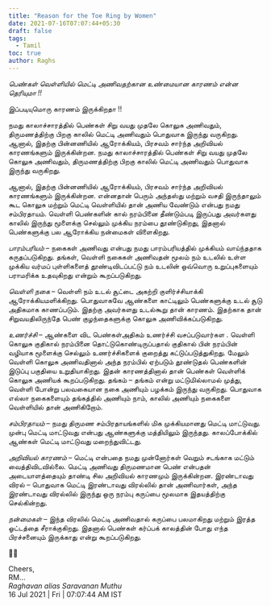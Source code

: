 ```yaml
---
title: "Reason for the Toe Ring by Women"
date: 2021-07-16T07:07:44+05:30
draft: false
tags:
  - Tamil
toc: true
author: Raghs
---
```


*_பெண்கள் வெள்ளியில் மெட்டி அணிவதற்கான உண்மையான காரணம் என்ன தெரியுமா !!_* 

 இப்படியுமொரு காரணம் இருக்கிறதா !!

<!--more-->

நமது காலாச்சாரத்தில் பெண்கள் சிறு வயது முதலே கொலுசு அணிவதும், திருமணத்திற்கு பிறகு காலில் மெட்டி அணிவதும் பொதுவாக இருந்து வருகிறது. ஆனால், இதற்கு பின்னணியில் ஆரோக்கியம், பிரசவம் சார்ந்த அறிவியல் காரணங்களும் இருக்கின்றன. நமது காலாச்சாரத்தில் பெண்கள் சிறு வயது முதலே கொலுசு அணிவதும், திருமணத்திற்கு பிறகு காலில் மெட்டி அணிவதும் பொதுவாக இருந்து வருகிறது.

ஆனால், இதற்கு பின்னணியில் ஆரோக்கியம், பிரசவம் சார்ந்த அறிவியல் காரணங்களும் இருக்கின்றன. என்னதான் பெரும் அந்தஸ்து மற்றும் வசதி இருந்தாலும் கூட கொலுசு மற்றும் மெட்டி வெள்ளியில் தான் அணிய வேண்டும் என்பது நமது சம்பிரதாயம். வெள்ளி பெண்களின் கால் நரம்பினை தீண்டும்படி இருப்பது அவர்களது காலில் இருந்து மூளைக்கு செல்லும் முக்கிய நரம்பை தூண்டுகிறது, இதனால் பெண்களுக்கு பல ஆரோக்கிய நன்மைகள் விளைகிறது.

*பாரம்பரியம்* – நகைகள் அணிவது என்பது நமது பாரம்பரியத்தில் முக்கியம் வாய்ந்ததாக கருதப்படுகிறது. தங்கள், வெள்ளி நகைகள் அணிவதன் மூலம் நம் உடலில் உள்ள முக்கிய வர்மப் புள்ளிகளைத் தூண்டிவிடப்பட்டு நம் உடலின் ஒவ்வொரு உறுப்புகளையும் பராமரிக்க உதவுகிறது என்றும் கூறப்படுகிறது.

*வெள்ளி நகை* – வெள்ளி நம் உடல் சூட்டை அகற்றி குளிர்ச்சியாக்கி ஆரோக்கியமளிக்கிறது. பொதுவாகவே ஆண்களை காட்டிலும் பெண்களுக்கு உடல் சூடு அதிகமாக காணப்படும். இதற்கு அவர்களது உடல்கூறு தான் காரணம். இதற்காக தான் சிறுவயதிலிருந்தே பெண் குழந்தைகளுக்கு கொலுசு அணிவிக்கப்படுகிறது.

*உணர்ச்சி* – ஆண்களை விட பெண்கள்அதிகம் உணர்ச்சி வசப்படுவார்கள . வெள்ளி கொலுசு குதிகால் நரம்பினை தொட்டுகொண்டிருப்பதால் குதிகால் பின் நரம்பின் வழியாக மூளைக்கு செல்லும் உணர்ச்சிகளைக் குறைத்து கட்டுப்படுத்துகிறது. மேலும் வெள்ளி கொலுசு அணிவதினால் அந்த நரம்பில் ஏற்படும் தூண்டுதல் பெண்களின் இடுப்பு பகுதியை உறுதியாகிறது. இதன் காரணத்தினால் தான் பெண்கள் வெள்ளிக் கொலுசு அணியக் கூறப்படுகிறது.
தங்கம் – தங்கம் என்று மட்டுமில்லாமல் முத்து, வெள்ளி போன்று பலவகையான நகை அணியும் பழக்கம் இருந்து வருகிறது. பொதுவாக எல்லா நகைகளையும் தங்கத்தில் அணியும் நாம், காலில் அணியும் நகைகளை வெள்ளியில் தான் அணிகிறோம்.

*சம்பிரதாயம்* – நமது திருமண சம்பிரதாயங்களில் மிக முக்கியமானது மெட்டி மாட்டுவது. முன்பு மெட்டி மாட்டுவது என்பது ஆண்களுக்கு மத்தியிலும் இருந்தது. காலப்போக்கில் ஆண்கள் மெட்டி மாட்டுவது மறைந்துவிட்டது.

*அறிவியல் காரணம்* – மெட்டி என்பதை நமது முன்னோர்கள் வெறும் சடங்காக மட்டும் வைத்திவிடவில்லை. மெட்டி அணிவது திருமணமான பெண் என்பதன் அடையாளத்தையும் தாண்டி சில அறிவியல் காரணமும் இருக்கின்றன. இரண்டாவது விரல் – பொதுவாக மெட்டி இரண்டாவது விரல்லில் தான் அணிவார்கள், அந்த இரண்டாவது விரல்லில் இருந்து ஒரு நரம்பு கருப்பை மூலமாக இதயத்திற்கு செல்கின்றது.

*நன்மைகள்* – இந்த விரலில் மெட்டி அணிவதால் கருப்பை பலமாகிறது மற்றும் இரத்த ஓட்டத்தை சீராக்குகிறது. இதனால் பெண்கள் கர்ப்பக் காலத்தின் போது எந்த பிரச்சனையும் இருக்காது என்று கூறப்படுகிறது.

🌷🌷

Cheers,\
RM...\
_Raghavan alias Saravanan Muthu_\
16 Jul 2021 | Fri | 07:07:44 AM IST
